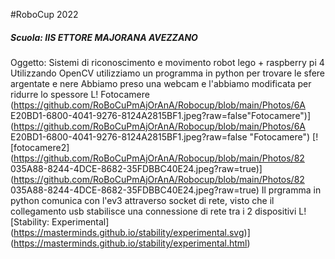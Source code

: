 #RoboCup 2022
##### Scuola: IIS ETTORE MAJORANA AVEZZANO
Oggetto: Sistemi di riconoscimento e movimento robot lego + raspberry
pi 4
Utilizzando OpenCV utilizziamo un programma in python per trovare le
sfere argentate e nere
Abbiamo preso una webcam e l'abbiamo modificata per ridurre lo
spessore
L! Fotocamere
(https://github.com/RoBoCuPmAjOrAnA/Robocup/blob/main/Photos/6A
E20BD1-6800-4041-9276-8124A2815BF1.jpeg?raw=false"Fotocamere")]
(https://github.com/RoBoCuPmAjOrAnA/Robocup/blob/main/Photos/6A
E20BD1-6800-4041-9276-8124A2815BF1.jpeg?raw=false
"Fotocamere")
[![fotocamere2]
(https://github.com/RoBoCuPmAjOrAnA/Robocup/blob/main/Photos/82
035A88-8244-4DCE-8682-35FDBBC40E24.jpeg?raw=true)]
(https://github.com/RoBoCuPmAjOrAnA/Robocup/blob/main/Photos/82
035A88-8244-4DCE-8682-35FDBBC40E24.jpeg?raw=true)
Il prgramma in python comunica con l'ev3 attraverso socket di rete, visto
che il collegamento usb stabilisce una connessione di rete tra i 2
dispositivi
L![Stability: Experimental]
(https://masterminds.github.io/stability/experimental.svg)]
(https://masterminds.github.io/stability/experimental.html)


